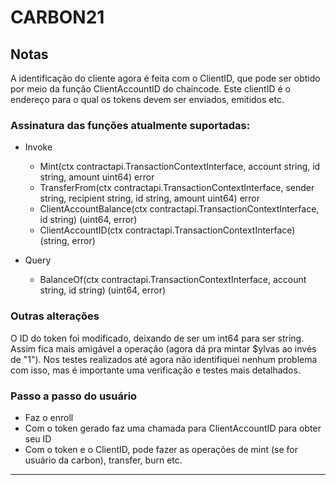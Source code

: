 # CARBON21

## Notas
A identificação do cliente agora é feita com o ClientID, que pode ser obtido por meio da função ClientAccountID do chaincode. Este clientID é o endereço para o qual os tokens devem ser enviados, emitidos etc.

### Assinatura das funções atualmente suportadas:
- Invoke    
      
     - Mint(ctx contractapi.TransactionContextInterface, account string, id string, amount uint64) error
     - TransferFrom(ctx contractapi.TransactionContextInterface, sender string, recipient string, id string, amount uint64) error 
     - ClientAccountBalance(ctx contractapi.TransactionContextInterface, id string) (uint64, error)
     - ClientAccountID(ctx contractapi.TransactionContextInterface) (string, error)  
      
- Query  
      
     - BalanceOf(ctx contractapi.TransactionContextInterface, account string, id string) (uint64, error)
      

### Outras alterações  
O ID do token foi modificado, deixando de ser um int64 para ser string. Assim fica mais amigável a operação (agora dá pra mintar $ylvas ao invés de "1"). Nos testes realizados até agora não identifiquei nenhum problema com isso, mas é importante uma verificação e testes mais detalhados.  

### Passo a passo do usuário
- Faz o enroll  
- Com o token gerado faz uma chamada para ClientAccountID para obter seu ID
- Com o token e o ClientID, pode fazer as operações de mint (se for usuário da carbon), transfer, burn etc.
      
---
